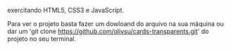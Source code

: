 exercitando HTML5, CSS3 e JavaScript.

Para ver o projeto basta fazer um dowloand do arquivo na sua máquina ou dar um 'git clone https://github.com/olivsu/cards-transparents.git' do projeto no seu terminal.